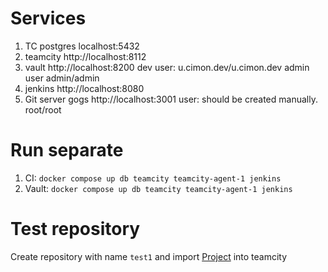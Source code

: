 # Services
1. TC postgres localhost:5432
2. teamcity http://localhost:8112
3. vault http://localhost:8200
    dev user: u.cimon.dev/u.cimon.dev
    admin user admin/admin
4. jenkins http://localhost:8080
5. Git server gogs http://localhost:3001
    user: should be created manually. root/root

# Run separate
1. CI: `docker compose up db teamcity teamcity-agent-1 jenkins`
2. Vault: `docker compose up db teamcity teamcity-agent-1 jenkins`

# Test repository
Create repository with name `test1` and import [Project](TeamCity_GogsTest1.zip) into teamcity